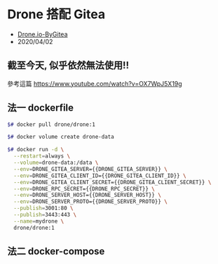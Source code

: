 # Drone 搭配 Gitea

- [Drone.io-ByGitea](https://docs.drone.io/server/provider/gitea/)
- 2020/04/02

## 截至今天, 似乎依然無法使用!!

參考這篇 https://www.youtube.com/watch?v=OX7WpJ5X19g


## 法一 dockerfile
```bash
$# docker pull drone/drone:1

$# docker volume create drone-data

$# docker run -d \
  --restart=always \
  --volume=drone-data:/data \
  --env=DRONE_GITEA_SERVER={{DRONE_GITEA_SERVER}} \
  --env=DRONE_GITEA_CLIENT_ID={{DRONE_GITEA_CLIENT_ID}} \
  --env=DRONE_GITEA_CLIENT_SECRET={{DRONE_GITEA_CLIENT_SECRET}} \
  --env=DRONE_RPC_SECRET={{DRONE_RPC_SECRET}} \
  --env=DRONE_SERVER_HOST={{DRONE_SERVER_HOST}} \
  --env=DRONE_SERVER_PROTO={{DRONE_SERVER_PROTO}} \
  --publish=3001:80 \
  --publish=3443:443 \
  --name=mydrone \
  drone/drone:1
```

## 法二 docker-compose
```bash

```